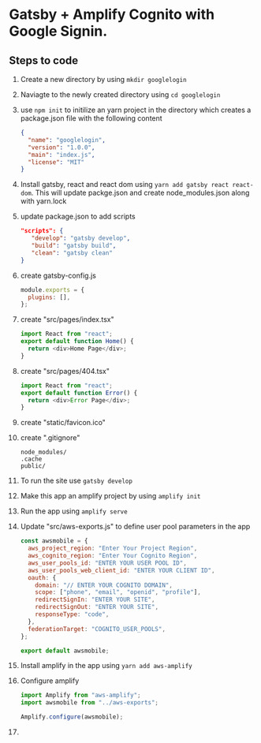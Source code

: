 # Gatsby + Amplify Cognito with Google Signin.

## Steps to code

1. Create a new directory by using `mkdir googlelogin`
2. Naviagte to the newly created directory using `cd googlelogin`
3. use `npm init` to initilize an yarn project in the directory which creates a package.json file with the following content
   ```json
   {
     "name": "googlelogin",
     "version": "1.0.0",
     "main": "index.js",
     "license": "MIT"
   }
   ```
4. Install gatsby, react and react dom using `yarn add gatsby react react-dom`. This will update packge.json and create node_modules.json along with yarn.lock
5. update package.json to add scripts

   ```json
   "scripts": {
      "develop": "gatsby develop",
      "build": "gatsby build",
      "clean": "gatsby clean"
   }
   ```

6. create gatsby-config.js

   ```javascript
   module.exports = {
     plugins: [],
   };
   ```

7. create "src/pages/index.tsx"

   ```javascript
   import React from "react";
   export default function Home() {
     return <div>Home Page</div>;
   }
   ```

8. create "src/pages/404.tsx"

   ```javascript
   import React from "react";
   export default function Error() {
     return <div>Error Page</div>;
   }
   ```

9. create "static/favicon.ico"

10. create ".gitignore"

    ```
    node_modules/
    .cache
    public/
    ```

11. To run the site use `gatsby develop`
12. Make this app an amplify project by using `amplify init`
13. Run the app using `amplify serve`
14. Update "src/aws-exports.js" to define user pool parameters in the app

    ```javascript
    const awsmobile = {
      aws_project_region: "Enter Your Project Region",
      aws_cognito_region: "Enter Your Cognito Region",
      aws_user_pools_id: "ENTER YOUR USER POOL ID",
      aws_user_pools_web_client_id: "ENTER YOUR CLIENT ID",
      oauth: {
        domain: "// ENTER YOUR COGNITO DOMAIN",
        scope: ["phone", "email", "openid", "profile"],
        redirectSignIn: "ENTER YOUR SITE",
        redirectSignOut: "ENTER YOUR SITE",
        responseType: "code",
      },
      federationTarget: "COGNITO_USER_POOLS",
    };

    export default awsmobile;
    ```

15. Install amplify in the app using `yarn add aws-amplify`
16. Configure amplify

    ```javascript
    import Amplify from "aws-amplify";
    import awsmobile from "../aws-exports";

    Amplify.configure(awsmobile);
    ```

17.
